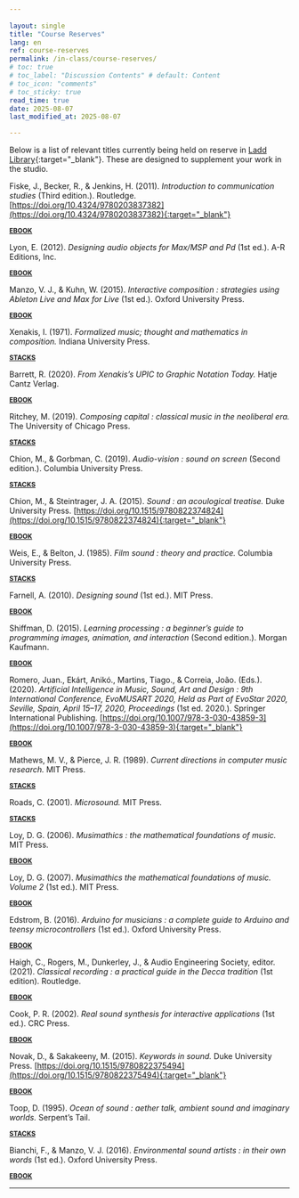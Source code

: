 ```yaml
--- 
  
layout: single   
title: "Course Reserves"   
lang: en   
ref: course-reserves    
permalink: /in-class/course-reserves/   
# toc: true  
# toc_label: "Discussion Contents" # default: Content
# toc_icon: "comments"  
# toc_sticky: true   
read_time: true  
date: 2025-08-07  
last_modified_at: 2025-08-07  

---
```


Below is a list of relevant titles currently being held on reserve in [Ladd Library](https://www.bates.edu/library/){:target="_blank"}. These are designed to supplement your work in the studio.    

Fiske, J., Becker, R., & Jenkins, H. (2011). *Introduction to communication studies* (Third edition.). Routledge. [https://doi.org/10.4324/9780203837382](https://doi.org/10.4324/9780203837382){:target="_blank"}  

<span style="font-size: smaller; text-transform: uppercase; font-weight: bold;"><a href="https://librarysearch.bates.edu/permalink/01CBB_BCOLL/89t5h/alma991005860439908044" target="_blank" class="btn btn--primary">Ebook</a></span>  
   
Lyon, E. (2012). *Designing audio objects for Max/MSP and Pd* (1st ed.). A-R Editions, Inc.  

<span style="font-size: smaller; text-transform: uppercase; font-weight: bold;"><a href="https://librarysearch.bates.edu/permalink/01CBB_BCOLL/sav7i1/alma991005856821008044" target="_blank" class="btn btn--primary">Ebook</a></span>  

Manzo, V. J., & Kuhn, W. (2015). *Interactive composition : strategies using Ableton Live and Max for Live* (1st ed.). Oxford University Press.  

<span style="font-size: smaller; text-transform: uppercase; font-weight: bold;"><a href="https://librarysearch.bates.edu/permalink/01CBB_BCOLL/sav7i1/alma991005865633908044" target="_blank" class="btn btn--primary">Ebook</a></span>  

Xenakis, I. (1971). *Formalized music; thought and mathematics in composition.* Indiana University Press.  

<span style="font-size: smaller; text-transform: uppercase; font-weight: bold;"><a href="https://librarysearch.bates.edu/permalink/01CBB_BCOLL/89t5h/alma991000593879708044" target="_blank" class="btn btn--primary">Stacks</a></span>  

Barrett, R. (2020). *From Xenakis’s UPIC to Graphic Notation Today.* Hatje Cantz Verlag.  

<span style="font-size: smaller; text-transform: uppercase; font-weight: bold;"><a href="https://librarysearch.bates.edu/permalink/01CBB_BCOLL/sav7i1/alma991032447762208041" target="_blank" class="btn btn--primary">Ebook</a></span>  

Ritchey, M. (2019). *Composing capital : classical music in the neoliberal era.* The University of Chicago Press.  

<span style="font-size: smaller; text-transform: uppercase; font-weight: bold;"><a href="https://librarysearch.bates.edu/permalink/01CBB_BCOLL/sav7i1/alma991004343439708044" target="_blank" class="btn btn--primary">Stacks</a></span>  

Chion, M., & Gorbman, C. (2019). *Audio-vision : sound on screen* (Second edition.). Columbia University Press.  

<span style="font-size: smaller; text-transform: uppercase; font-weight: bold;"><a href="https://librarysearch.bates.edu/permalink/01CBB_BCOLL/89t5h/alma991004224959708044" target="_blank" class="btn btn--primary">Stacks</a></span>  

Chion, M., & Steintrager, J. A. (2015). *Sound : an acoulogical treatise.* Duke University Press. [https://doi.org/10.1515/9780822374824](https://doi.org/10.1515/9780822374824){:target="_blank"}  

<span style="font-size: smaller; text-transform: uppercase; font-weight: bold;"><a href="https://librarysearch.bates.edu/permalink/01CBB_BCOLL/89t5h/alma991031706811008041" target="_blank" class="btn btn--primary">Ebook</a></span>  

Weis, E., & Belton, J. (1985). *Film sound : theory and practice.* Columbia University Press.  

<span style="font-size: smaller; text-transform: uppercase; font-weight: bold;"><a href="https://librarysearch.bates.edu/permalink/01CBB_BCOLL/sav7i1/alma991004071499708044" target="_blank" class="btn btn--primary">Stacks</a></span>  

Farnell, A. (2010). *Designing sound* (1st ed.). MIT Press.  

<span style="font-size: smaller; text-transform: uppercase; font-weight: bold;"><a href="https://librarysearch.bates.edu/permalink/01CBB_BCOLL/sav7i1/alma991005848725108044" target="_blank" class="btn btn--primary">Ebook</a></span>  

Shiffman, D. (2015). *Learning processing : a beginner’s guide to programming images, animation, and interaction* (Second edition.). Morgan Kaufmann.  

<span style="font-size: smaller; text-transform: uppercase; font-weight: bold;"><a href="https://librarysearch.bates.edu/permalink/01CBB_BCOLL/sav7i1/alma991005866988508044" target="_blank" class="btn btn--primary">Ebook</a></span>  

Romero, Juan., Ekárt, Anikó., Martins, Tiago., & Correia, João. (Eds.). (2020). *Artificial Intelligence in Music, Sound, Art and Design : 9th International Conference, EvoMUSART 2020, Held as Part of EvoStar 2020, Seville, Spain, April 15–17, 2020, Proceedings* (1st ed. 2020.). Springer International Publishing. [https://doi.org/10.1007/978-3-030-43859-3](https://doi.org/10.1007/978-3-030-43859-3){:target="_blank"}  

<span style="font-size: smaller; text-transform: uppercase; font-weight: bold;"><a href="https://librarysearch.bates.edu/permalink/01CBB_BCOLL/sav7i1/alma991005877026508044" target="_blank" class="btn btn--primary">Ebook</a></span>  

Mathews, M. V., & Pierce, J. R. (1989). *Current directions in computer music research.* MIT Press.  

<span style="font-size: smaller; text-transform: uppercase; font-weight: bold;"><a href="https://librarysearch.bates.edu/permalink/01CBB_BCOLL/1pi9jvq/cdi_nii_cinii_1130000794746493440" target="_blank" class="btn btn--primary">Stacks</a></span>  

Roads, C. (2001). *Microsound.* MIT Press.  

<span style="font-size: smaller; text-transform: uppercase; font-weight: bold;"><a href="https://librarysearch.bates.edu/permalink/01CBB_BCOLL/sav7i1/alma991005854206208044" target="_blank" class="btn btn--primary">Stacks</a></span>  

Loy, D. G. (2006). *Musimathics : the mathematical foundations of music.* MIT Press.  

<span style="font-size: smaller; text-transform: uppercase; font-weight: bold;"><a href="https://librarysearch.bates.edu/permalink/01CBB_BCOLL/sav7i1/alma991001260549708044" target="_blank" class="btn btn--primary">Ebook</a></span>  

Loy, D. G. (2007). *Musimathics the mathematical foundations of music. Volume 2* (1st ed.). MIT Press.  

<span style="font-size: smaller; text-transform: uppercase; font-weight: bold;"><a href="https://librarysearch.bates.edu/permalink/01CBB_BCOLL/sav7i1/alma991005853156608044" target="_blank" class="btn btn--primary">Ebook</a></span>  

Edstrom, B. (2016). *Arduino for musicians : a complete guide to Arduino and teensy microcontrollers* (1st ed.). Oxford University Press.  

<span style="font-size: smaller; text-transform: uppercase; font-weight: bold;"><a href="https://librarysearch.bates.edu/permalink/01CBB_BCOLL/sav7i1/alma991005867771608044" target="_blank" class="btn btn--primary">Ebook</a></span>  

Haigh, C., Rogers, M., Dunkerley, J., & Audio Engineering Society,  editor. (2021). *Classical recording : a practical guide in the Decca tradition* (1st edition). Routledge.  

<span style="font-size: smaller; text-transform: uppercase; font-weight: bold;"><a href="https://librarysearch.bates.edu/permalink/01CBB_BCOLL/sav7i1/alma991005979953308044" target="_blank" class="btn btn--primary">Ebook</a></span>  

Cook, P. R. (2002). *Real sound synthesis for interactive applications* (1st ed.). CRC Press.  

<span style="font-size: smaller; text-transform: uppercase; font-weight: bold;"><a href="https://librarysearch.bates.edu/permalink/01CBB_BCOLL/sav7i1/alma991005849412208044" target="_blank" class="btn btn--primary">Ebook</a></span>  

Novak, D., & Sakakeeny, M. (2015). *Keywords in sound.* Duke University Press. [https://doi.org/10.1515/9780822375494](https://doi.org/10.1515/9780822375494){:target="_blank"}  

<span style="font-size: smaller; text-transform: uppercase; font-weight: bold;"><a href="https://librarysearch.bates.edu/permalink/01CBB_BCOLL/sav7i1/alma991031706813308041" target="_blank" class="btn btn--primary">Ebook</a></span>  

Toop, D. (1995). *Ocean of sound : aether talk, ambient sound and imaginary worlds.* Serpent’s Tail.  

<span style="font-size: smaller; text-transform: uppercase; font-weight: bold;"><a href="https://librarysearch.bates.edu/permalink/01CBB_BCOLL/sav7i1/alma991004248379708044" target="_blank" class="btn btn--primary">Stacks</a></span>  

Bianchi, F., & Manzo, V. J. (2016). *Environmental sound artists : in their own words* (1st ed.). Oxford University Press.  

<span style="font-size: smaller; text-transform: uppercase; font-weight: bold;"><a href="https://librarysearch.bates.edu/permalink/01CBB_BCOLL/sav7i1/alma991005867693908044" target="_blank" class="btn btn--primary">Ebook</a></span>  

* * *    

